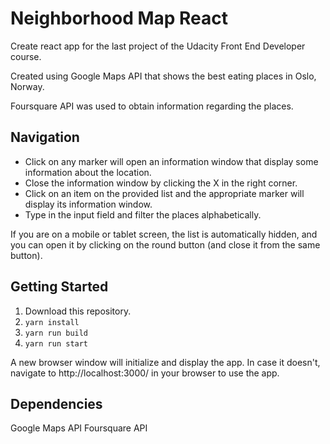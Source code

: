 ﻿# Neighborhood Map React

Create react app for the last project of the Udacity Front End Developer course.

Created using Google Maps API that shows the best eating places in Oslo, Norway.

Foursquare API was used to obtain information regarding the places.

## Navigation

* Click on any marker will open an information window that display some information about the location.
* Close the information window by clicking the X in the right corner.
* Click on an item on the provided list and the appropriate marker will display its information window.
* Type in the input field and filter the places alphabetically.

If you are on a mobile or tablet screen, the list is automatically hidden, and you can open it by clicking on the round button (and close it from the same button).

## Getting Started

1. Download this repository.
2. `yarn install`
3. `yarn run build`
4. `yarn run start`

A new browser window will initialize and display the app. In case it doesn't, navigate to http://localhost:3000/ in your browser to use the app.

## Dependencies

Google Maps API
Foursquare API
